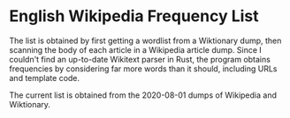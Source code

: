 # English Wikipedia Frequency List

The list is obtained by first getting a wordlist from a Wiktionary dump, then scanning the body of each article in a Wikipedia article dump. Since I couldn't find an up-to-date Wikitext parser in Rust, the program obtains frequencies by considering far more words than it should, including URLs and template code.

The current list is obtained from the 2020-08-01 dumps of Wikipedia and Wiktionary.